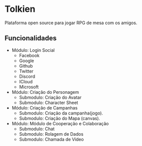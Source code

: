 # Tolkien
Plataforma open source para jogar RPG de mesa com os amigos.

## Funcionalidades
- Módulo: Login Social
    - Facebook
    - Google
    - Github
    - Twitter
    - Discord
    - ICloud
    - Microsoft
- Módulo: Criação do Personagem
    - Submodulo: Criação do Avatar
    - Submodulo: Character Sheet
- Módulo: Criação de Campanhas
    - Submodulo: Criação da campanha(jogo).
    - Submodulo: Criação do Mapa (canvas).
- Módulo: Módulo de Cooperação e Colaboração
    - Submodulo: Chat
    - Submodulo: Rolagem de Dados
    - Submodulo: Chamada de Vídeo
